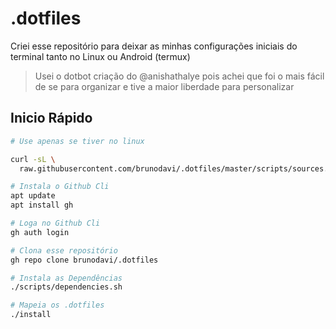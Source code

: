 # .dotfiles

Criei esse repositório para deixar as minhas configurações iniciais
do terminal tanto no Linux ou Android (termux)

> Usei o dotbot criação do @anishathalye pois achei que foi o
> mais fácil de se para organizar e tive a maior liberdade
> para personalizar

## Inicio Rápido

```bash
# Use apenas se tiver no linux

curl -sL \
  raw.githubusercontent.com/brunodavi/.dotfiles/master/scripts/sources.sh | bash

```

```bash
# Instala o Github Cli
apt update
apt install gh

# Loga no Github Cli
gh auth login

# Clona esse repositório
gh repo clone brunodavi/.dotfiles

# Instala as Dependências
./scripts/dependencies.sh

# Mapeia os .dotfiles
./install

```

